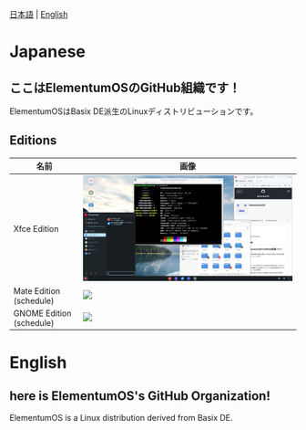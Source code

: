 [日本語](#japanese) | [English](#english)

# Japanese
## ここはElementumOSのGitHub組織です！
ElementumOSはBasix DE派生のLinuxディストリビューションです。
## Editions
| 名前                     | 画像 | 
| ------------------------ | ---- | 
| Xfce Edition             |   ![](assets/xfce.png)   | 
| Mate Edition (schedule)  |   ![](assets/mate.png)   | 
| GNOME Edition (schedule) |   ![](assets/gnome.png)   | 

# English
## here is ElementumOS's GitHub Organization!
ElementumOS is a Linux distribution derived from Basix DE.
